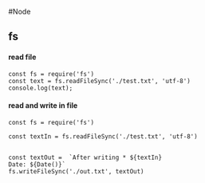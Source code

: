 #Node


## fs
 #### read file
  
  ```
  const fs = require('fs')
  const text = fs.readFileSync('./test.txt', 'utf-8')
  console.log(text);
  ```
  
  
  #### read and write in file
  
  ```
  const fs = require('fs')

  const textIn = fs.readFileSync('./test.txt', 'utf-8')


  const textOut =  `After writing * ${textIn} 
  Date: ${Date()}`
  fs.writeFileSync('./out.txt', textOut)
```